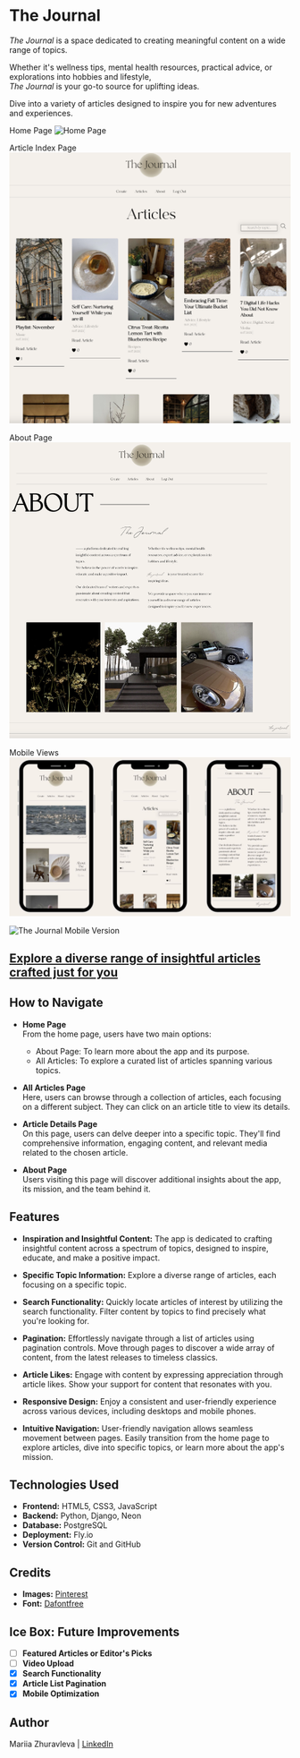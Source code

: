 # The Journal 
*The Journal* is a space dedicated to creating meaningful content on a wide range of topics.  

Whether it's wellness tips, mental health resources, practical advice, or explorations into hobbies and lifestyle,  
*The Journal* is your go-to source for uplifting ideas.  

Dive into a variety of articles designed to inspire you for new adventures and experiences.


Home Page
![Home Page](main_app/static/images/landing.gif)

Article Index Page
![Article Index Page Screenshot](main_app/static/images/articles-page.png)

About Page
![About Page Screenshot](main_app/static/images/about-page.png)

Mobile Views
![Mobile Views Screenshot](main_app/static/images/mobile-views.jpg)

![The Journal Mobile Version](main_app/static/images/journal-video.gif)


## [Explore a diverse range of insightful articles crafted just for you](https://mariasthejournal.fly.dev/)

## How to Navigate
- **Home Page**  
  From the home page, users have two main options:
  * About Page: To learn more about the app and its purpose.
  * All Articles: To explore a curated list of articles spanning various topics.

- **All Articles Page**  
  Here, users can browse through a collection of articles, each focusing on a different subject. They can click on an article title to view its details.

- **Article Details Page**  
  On this page, users can delve deeper into a specific topic. They'll find comprehensive information, engaging content, and relevant media related to the chosen article.

- **About Page**  
  Users visiting this page will discover additional insights about the app, its mission, and the team behind it.


## Features
- **Inspiration and Insightful Content:** The app is dedicated to crafting insightful content across a spectrum of topics, designed to inspire, educate, and make a positive impact.

- **Specific Topic Information:** Explore a diverse range of articles, each focusing on a specific topic. 

- **Search Functionality:** Quickly locate articles of interest by utilizing the search functionality. Filter content by topics to find precisely what you're looking for.

- **Pagination:** Effortlessly navigate through a list of articles using pagination controls. Move through pages to discover a wide array of content, from the latest releases to timeless classics.

- **Article Likes:** Engage with content by expressing appreciation through article likes. Show your support for content that resonates with you.

- **Responsive Design:** Enjoy a consistent and user-friendly experience across various devices, including desktops and mobile phones. 

- **Intuitive Navigation:** User-friendly navigation allows seamless movement between pages. Easily transition from the home page to explore articles, dive into specific topics, or learn more about the app's mission.

## Technologies Used
- **Frontend:** HTML5, CSS3, JavaScript
- **Backend:** Python, Django, Neon
- **Database:** PostgreSQL 
- **Deployment:** Fly.io
- **Version Control:** Git and GitHub

## Credits
- **Images:** [Pinterest](https://www.pinterest.com/)
- **Font:** [Dafontfree](https://www.dafontfree.io/)


## Ice Box: Future Improvements
- [ ] **Featured Articles or Editor's Picks**
- [ ] **Video Upload**
- [x] **Search Functionality**
- [x] **Article List Pagination**
- [x] **Mobile Optimization**

## Author 

Mariia Zhuravleva | [LinkedIn](https://www.linkedin.com/in/mariia-zhuravleva-5232b3219/)


